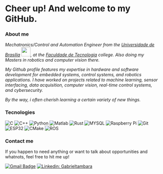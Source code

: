 <h1> Cheer up! And welcome to my GitHub. </h1> 

<h3>About me</h3>
<p><em>Mechatronics/Control and Automation Engineer from the <a href="http://www.unb.br">Universidade de Brasília</a> <img src="https://upload.wikimedia.org/wikipedia/commons/thumb/c/c3/Webysther_20160322_-_Logo_UnB_%28sem_texto%29.svg/1280px-Webysther_20160322_-_Logo_UnB_%28sem_texto%29.svg.png" width="30">, at the <a href=http://ft.unb.br/>Faculdade de Tecnologia</a> college.
Also doing my Masters in robotics and computer vision there.
<p> My Github profile features my expertise in hardware and software development for embedded systems, control systems, and robotics applications. I have worked on projects related to machine learning, sensor interfacing, data acquisition, computer vision, real-time control systems, and cybersecurity.

By the way, i often cherish learning a certain variety of new things. </em> 

<h3>Tecnologies</h3>

![C](https://img.shields.io/badge/-C-e6e6e6?style=flat&logo=c&logoColor=426787)
![C++](https://img.shields.io/badge/-C++-3f7abd?style=flat&logo=cplusplus)
![Python](https://img.shields.io/badge/-Python-e2d564?style=flat&logo=Python)
![Matlab](https://img.shields.io/badge/-Matlab-3f7abd?style=flat&logo=matlab)
![Rust](https://img.shields.io/badge/-Rust-cd6a48?style=flat&logo=rust)
![MYSQL](https://img.shields.io/badge/-MySQL-91d7b4?style=flat&logo=MySQL&logoColor=black)
![Raspberry Pi](https://img.shields.io/badge/-Raspberry%20Pi-973939?style=flat&logo=Raspberry-Pi&logoColor=white)
![Git](https://img.shields.io/badge/-Git-ffc183?style=flate&logo=git&logoColor=426787)
![ESP32](https://img.shields.io/badge/-ESP32-f25679?style=flate&logo=espressif&logoColor=white)
![CMake](https://img.shields.io/badge/-Cmake-54835e?style=flate&logo=cmake&logoColor=darkblue)
![ROS](https://img.shields.io/badge/-ROS-735483?style=flat&logo=ros)

<h3>Contact me</h3>

If you happen to need anything or want to talk about opportunities and whatnots, feel free to hit me up!

[![Gmail Badge](https://img.shields.io/badge/-gtambararab@gmail.com-3f7abd?style=flat&logo=Gmail&logoColor=white&link=mailto:gtambararab@gmail.com)](mailto:gtambararab@gmail.com)
[![Linkedin: Gabrieltambara](https://img.shields.io/badge/-GabrielTambara-3f7abd?style=flat&logo=Linkedin&logoColor=white&link=https://www.linkedin.com/in/gabriel-tambara-rabelo/)](https://www.linkedin.com/in/gabriel-tambara-rabelo/)
